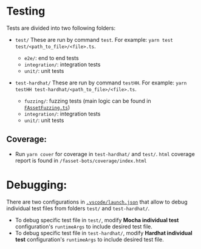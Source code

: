 # Testing

Tests are divided into two following folders:

-   `test/` These are run by command `test`.
    For example: `yarn test test/<path_to_file>/<file>.ts`.

    -   `e2e/`: end to end tests
    -   `integration/`: integration tests
    -   `unit/`: unit tests

-   `test-hardhat/` These are run by command `testHH`.
    For example: `yarn testHH test-hardhat/<path_to_file>/<file>.ts`.
    -   `fuzzing/`: fuzzing tests (main logic can be found in [`FAssetFuzzing.ts`](../test-hardhat/fuzzing/FAssetFuzzing.ts))
    -   `integration/`: integration tests
    -   `unit/`: unit tests

## Coverage:

-   Run `yarn cover` for coverage in `test-hardhat/` and `test/`. `html` coverage report is found in `/fasset-bots/coverage/index.html`

# Debugging:

There are two configurations in [`.vscode/launch.json`](.vscode/launch.json) that allow to debug individual test files from folders `test/` and `test-hardhat/`.

-   To debug specific test file in `test/`, modify **Mocha individual test** configuration's `runtimeArgs` to include desired test file.
-   To debug specific test file in `test-hardhat/`, modify **Hardhat individual test** configuration's `runtimeArgs` to include desired test file.
